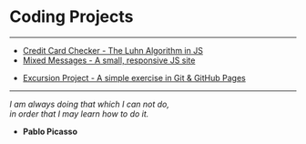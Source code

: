 # Coding Projects
----
* [Credit Card Checker - The Luhn Algorithm in JS](credit-card-checker/README.md)
* [Mixed Messages - A small, responsive JS site](mixed-messages/index.html)
+ [Excursion Project - A simple exercise in Git & GitHub Pages](excursion-project/index.html)

----
_I am always doing that which I can not do,_   
_in order that I may learn how to do it._   
- **Pablo Picasso**